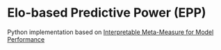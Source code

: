 # Elo-based Predictive Power (EPP)
Python implementation based on [Interpretable Meta-Measure for Model Performance](https://arxiv.org/abs/2006.02293)
